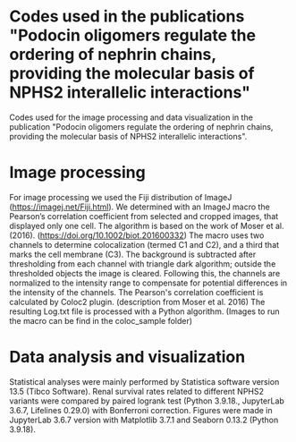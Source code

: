 # Codes used in the publications "Podocin oligomers regulate the ordering of nephrin chains, providing the molecular basis of NPHS2 interallelic interactions"
Codes used for the image processing and data visualization in the publication "Podocin oligomers regulate the ordering of nephrin chains, providing the molecular basis of NPHS2 interallelic interactions".

# Image processing
For image processing we used the Fiji distribution of ImageJ (https://imagej.net/Fiji.html).
We determined with an ImageJ macro the Pearson’s correlation coefficient from selected and cropped images, that displayed only one cell. 
The algorithm is based on the work of Moser et al. (2016). (https://doi.org/10.1002/biot.201600332)
The macro uses two channels to determine colocalization (termed C1 and C2), and a third that marks the cell membrane (C3).
The background is subtracted after thresholding from each channel with triangle dark algorithm; outside the thresholded objects the image is cleared.
Following this, the channels are normalized to the intensity range to compensate for potential differences in the intensity of the channels.
The Pearson's correlation coefficient is calculated by Coloc2 plugin. (description from Moser et al. 2016)
The resulting Log.txt file is processed with a Python algorithm.
(Images to run the macro can be find in the coloc_sample folder)

# Data analysis and visualization
Statistical analyses were mainly performed by Statistica software version 13.5 (Tibco Software). Renal survival rates related to different NPHS2 variants were compared by paired logrank test (Python 3.9.18., JupyterLab 3.6.7, Lifelines 0.29.0) with Bonferroni correction. Figures were made in JupyterLab 3.6.7 version with Matplotlib 3.7.1 and Seaborn 0.13.2 (Python 3.9.18).
